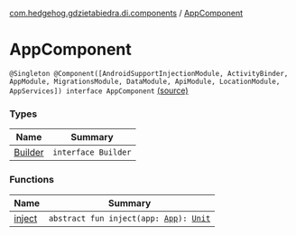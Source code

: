 [com.hedgehog.gdzietabiedra.di.components](../index.md) / [AppComponent](./index.md)

# AppComponent

`@Singleton @Component([AndroidSupportInjectionModule, ActivityBinder, AppModule, MigrationsModule, DataModule, ApiModule, LocationModule, AppServices]) interface AppComponent` [(source)](https://github.com/asvid/GdzieTaBiedra/tree/master/app/src/main/java/com/hedgehog/gdzietabiedra/di/components/AppComponent.kt#L27)

### Types

| Name | Summary |
|---|---|
| [Builder](-builder/index.md) | `interface Builder` |

### Functions

| Name | Summary |
|---|---|
| [inject](inject.md) | `abstract fun inject(app: `[`App`](../../com.hedgehog.gdzietabiedra/-app/index.md)`): `[`Unit`](https://kotlinlang.org/api/latest/jvm/stdlib/kotlin/-unit/index.html) |
